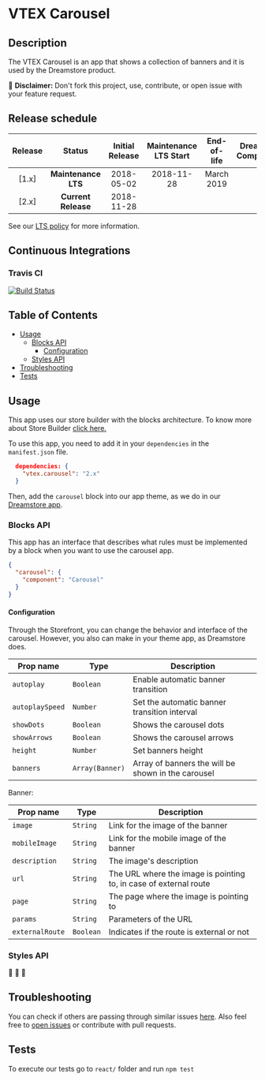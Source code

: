 # VTEX Carousel

## Description
The VTEX Carousel is an app that shows a collection of banners and it is used by the Dreamstore product.

:loudspeaker: **Disclaimer:** Don't fork this project, use, contribute, or open issue with your feature request.

## Release schedule
| Release  | Status              | Initial Release | Maintenance LTS Start | End-of-life | Dreamstore Compatibility
| :--:     | :---:               |  :---:          | :---:                 | :---:       | :---: 
| [1.x]    | **Maintenance LTS** |  2018-05-02     | 2018-11-28            | March 2019  | 1.x
| [2.x]    | **Current Release** |  2018-11-28     |                       |             | 2.x

See our [LTS policy](https://github.com/vtex-apps/awesome-io#lts-policy) for more information.


## Continuous Integrations 

### Travis CI 
[![Build Status](https://travis-ci.org/vtex-apps/carousel.svg?branch=master)](https://travis-ci.org/vtex-apps/carousel)


## Table of Contents
- [Usage](#usage)
  - [Blocks API](#blocks-api)
    - [Configuration](#configuration)
  - [Styles API](#styles-api)
- [Troubleshooting](#troubleshooting)
- [Tests](#tests)

## Usage

This app uses our store builder with the blocks architecture. To know more about Store Builder [click here.](https://help.vtex.com/en/tutorial/understanding-storebuilder-and-stylesbuilder#structuring-and-configuring-our-store-with-object-object)

To use this app, you need to add it in your `dependencies` in the `manifest.json` file.

```json
  dependencies: {
    "vtex.carousel": "2.x"
  }
```

Then, add the `carousel` block into our app theme, as we do in our [Dreamstore app](https://github.com/vtex-apps/dreamstore/blob/master/store/blocks.json). 

### Blocks API

This app has an interface that describes what rules must be implemented by a block when you want to use the carousel app.

```json
{
  "carousel": {
    "component": "Carousel"
  }
}
```

#### Configuration 
Through the Storefront, you can change the behavior and interface of the carousel. However, you also can make in your theme app, as Dreamstore does.

| Prop name          | Type       | Description                                                                 |
| ------------------ | ---------- | --------------------------------------------------------------------------- |
| `autoplay`                  | `Boolean`      | Enable automatic banner transition                                 |
| `autoplaySpeed`             | `Number`       | Set the automatic banner transition interval                       |
| `showDots`                  | `Boolean`      | Shows the carousel dots                                            |
| `showArrows`                | `Boolean`      | Shows the carousel arrows                                          |
| `height`                    | `Number`       | Set banners height                                                 |
| `banners`                   | `Array(Banner)`| Array of banners the will be shown in the carousel                 |

Banner:

| Prop name          | Type       | Description                                                                 |
| ------------------ | ---------- | --------------------------------------------------------------------------- |
| `image`                     | `String`      | Link for the image of the banner                                   |
| `mobileImage`               | `String`      | Link for the mobile image of the banner                            |
| `description`               | `String`      | The image's description                                            |
| `url`                       | `String`      | The URL where the image is pointing to, in case of external route  |
| `page`                      | `String`      | The page where the image is pointing to                            |
| `params`                    | `String`      | Parameters of the URL                                              |
| `externalRoute`             | `Boolean`     | Indicates if the route is external or not                          |

### Styles API
:construction: :construction: :construction:

## Troubleshooting
You can check if others are passing through similar issues [here](https://github.com/vtex-apps/carousel/issues). Also feel free to [open issues](https://github.com/vtex-apps/carousel/issues/new) or contribute with pull requests.

## Tests
To execute our tests go to `react/` folder and run `npm test` 